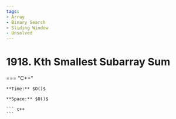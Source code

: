 ```yaml
---
tags:
- Array
- Binary Search
- Sliding Window
- Unsolved
---
```



# 1918. Kth Smallest Subarray Sum

=== "C++"

    **Time:** $O()$

    **Space:** $O()$

    ``` c++
    ```